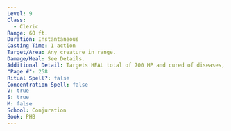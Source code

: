 ```yaml
---
Level: 9
Class:
  - Cleric
Range: 60 ft.
Duration: Instantaneous
Casting Time: 1 action
Target/Area: Any creature in range.
Damage/Heal: See Details.
Additional Detail: Targets HEAL total of 700 HP and cured of diseases, blindness, and deafness.
"Page #": 258
Ritual Spell?: false
Concentration Spell: false
V: true
S: true
M: false
School: Conjuration
Book: PHB
---
```

